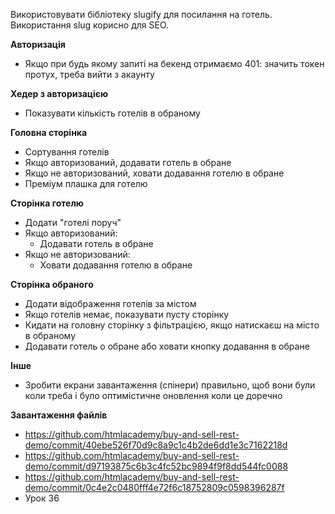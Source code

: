 Використовувати бібліотеку slugify для посилання на готель. Використання slug корисно для SEO.

**Авторизація**

- Якщо при будь якому запиті на бекенд отримаємо 401: значить токен протух, треба вийти з акаунту

**Хедер з авторизацією**

- Показувати кількість готелів в обраному

**Головна сторінка**

- Сортування готелів
- Якщо авторизований, додавати готель в обране
- Якщо не авторизований, ховати додавання готелю в обране
- Преміум плашка для готелю

**Сторінка готелю**

- Додати "готелі поруч"
- Якщо авторизований:
  - Додавати готель в обране
- Якщо не авторизований:
  - Ховати додавання готелю в обране

**Сторінка обраного**

- Додати відображення готелів за містом
- Якщо готелів немає, показувати пусту сторінку
- Кидати на головну сторінку з фільтрацією, якщо натискаєш на місто в обраному
- Додавати готель о обране або ховати кнопку додавання в обране

**Інше**

- Зробити екрани завантаження (спінери) правильно, щоб вони були коли треба і було оптимістичне оновлення коли це доречно

**Завантаження файлів**

- https://github.com/htmlacademy/buy-and-sell-rest-demo/commit/40ebe526f70d9c8a9c1c4b2de6dd1e3c7162218d
- https://github.com/htmlacademy/buy-and-sell-rest-demo/commit/d97193875c6b3c4fc52bc9894f9f8dd544fc0088
- https://github.com/htmlacademy/buy-and-sell-rest-demo/commit/0c4e2c0480fff4e72f6c18752809c0598396287f
- Урок 36
